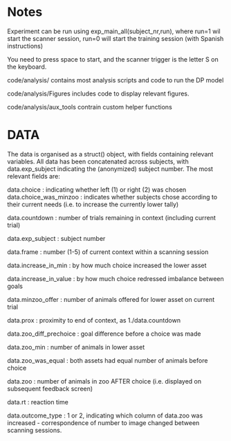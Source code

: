 # Notes
Experiment can be run using
exp_main_all(subject_nr,run), where run=1 wil start the scanner session, run=0 will start the training session (with Spanish instructions)

You need to press space to start, and the scanner trigger is the letter S on the keyboard.

code/analysis/ contains most analysis scripts and code to run the DP model 

code/analysis/Figures includes code to display relevant figures. 

code/analysis/aux_tools contrain custom helper functions


# DATA
The data is organised as a struct() object, with fields containing relevant variables. All data has been concatenated across subjects, with data.exp_subject indicating the (anonymized) subject number. The most relevant fields are:

data.choice : indicating whether left (1) or right (2) was chosen
data.choice_was_minzoo : indicates whether subjects chose according to their current needs (i.e. to increase the currently lower tally)

data.countdown : number of trials remaining in context (including current trial)

data.exp_subject : subject number

data.frame : number (1-5) of current context within a scanning session

data.increase_in_min : by how much choice increased the lower asset

data.increase_in_value : by how much choice redressed imbalance between goals

data.minzoo_offer : number of animals offered for lower asset on current trial

data.prox : proximity to end of context, as 1./data.countdown

data.zoo_diff_prechoice : goal difference before a choice was made

data.zoo_min : number of animals in lower asset

data.zoo_was_equal : both assets had equal number of animals before choice

data.zoo : number of animals in zoo AFTER choice (i.e. displayed on subsequent feedback screen)

data.rt : reaction time

data.outcome_type : 1 or 2, indicating which column of data.zoo was increased - correspondence of number to image changed between scanning sessions.
